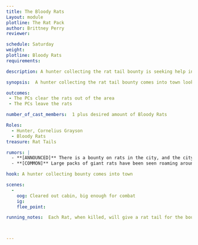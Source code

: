 ```yaml
---
title: The Bloody Rats
Layout: module
plotline: The Rat Pack
author: Brittney Perry
reviewer: 

schedule: Saturday
weight: 
plotline: Bloody Rats
requirements: 

description: A hunter collecting the rat tail bounty is seeking help in clearing out a large rats nest he found in a cave.

synopsis:  A hunter collecting the rat tail bounty comes into town looking for a group to help clear out a nest he found. There are more rats than he can handle, and is willing to share the bounty. When the PCs get to the cave, there is a large colony of rats feeding off of dozens of people that have been thrown in the cave,. Painted around the cave at about head height are several bloody fists painted in rust- red blood. The bodies are in varying states of decay, some fresh and some very old, mostly adults, but some small skeletons can be seen beneath larger ones. The rats are feeding on the flesh and are bloodstained. Fights occasionally break out among the colony as the eat. These rats appear larger than their grain-fed cousins. As the PCs approach, the rats will abandon their food and attack. Unlike the other rats, these will attack first, without being provoked. These rats are super aggressive. 

outcomes: 
 - The PCs clear the rats out of the area
 - The PCs leave the rats

number_of_cast_members:  1 plus desired amount of Bloody Rats

Roles: 
  - Hunter, Cornelius Grayson
  - Bloody Rats
treasure: Rat Tails

rumors: |
  - **[ANNOUNCED]** There is a bounty on rats in the city, and the city will pay one silver for every two rat tails harvested.
  - **[COMMON]** Large packs of giant rats have been seen roaming around the city. They are drawn by garbage and decay, and are large enough colonies to cause a problem for lone or small groups of travelers.

hook: A hunter collecting bounty comes into town

scenes: 
  - 
    oog: Cleared out cabin, big enough for combat
    ig: 
    flee_point: 

running_notes:  Each Rat, when killed, will give a rat tail for the bounty. These are in game items.



---
```











